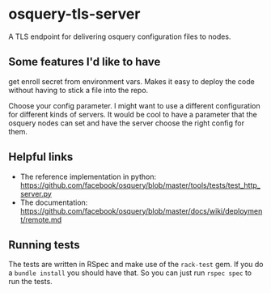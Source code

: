 # osquery-tls-server

A TLS endpoint for delivering osquery configuration files to nodes.

## Some features I'd like to have
get enroll secret from environment vars. Makes it easy to deploy the code
without having to stick a file into the repo.

Choose your config parameter. I might want to use a different configuration
for different kinds of servers. It would be cool to have a parameter that the
osquery nodes can set and have the server choose the right config for them.

## Helpful links

* The reference implementation in python: https://github.com/facebook/osquery/blob/master/tools/tests/test_http_server.py
* The documentation: https://github.com/facebook/osquery/blob/master/docs/wiki/deployment/remote.md

## Running tests

The tests are written in RSpec and make use of the `rack-test` gem. If you do a
`bundle install` you should have that. So you can just run `rspec spec` to run
the tests.
